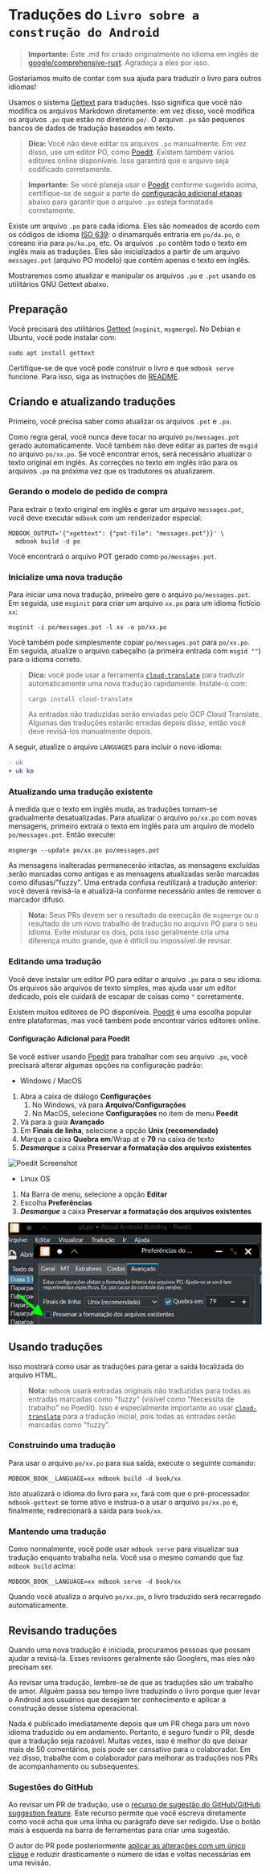 # Traduções do `Livro sobre a construção do Android`

> **Importante:**
> Este .md foi criado originalmente no idioma em inglês de [google/comprehensive-rust](https://github.com/google/comprehensive-rust/blob/main/TRANSLATIONS.md).
> Agradeça a eles por isso.

Gostaríamos muito de contar com sua ajuda para traduzir o livro para outros idiomas! 

Usamos o sistema [Gettext] para traduções. Isso significa que você não modifica os arquivos Markdown diretamente:
em vez disso, você modifica os arquivos `.po` que estão no diretório `po/`. O arquivo `.po` são pequenos bancos de dados de 
tradução baseados em texto.

> **Dica:** Você não deve editar os arquivos `.po` manualmente. Em vez disso, use um editor PO, como [Poedit](https://poedit.net/).
> Existem também vários editores online disponíveis. Isso garantirá que o arquivo seja codificado corretamente.

> **Importante:** Se você planeja usar o [Poedit](https://poedit.net/) conforme sugerido acima, certifique-se de seguir a parte de
> [configuração adicional etapas](#Additional-Configuration-Steps-for-Poedit) abaixo para garantir que o arquivo `.po` esteja
> formatado corretamente.

Existe um arquivo `.po` para cada idioma. Eles são nomeados de acordo com os códigos de idioma [ISO 639]: o dinamarquês entraria 
em `po/da.po`, o coreano iria para `po/ko.po`, etc. Os arquivos `.po` contêm todo o texto em inglês mais as traduções. Eles são 
inicializados a partir de um arquivo `messages.pot` (arquivo PO modelo) que contém apenas o texto em inglês.

Mostraremos como atualizar e manipular os arquivos `.po` e `.pot` usando os utilitários GNU Gettext abaixo.

[Gettext]: https://www.gnu.org/software/gettext/manual/html_node/index.html
[ISO 639]: https://en.wikipedia.org/wiki/List_of_ISO_639-1_codes

## Preparação

Você precisará dos utilitários [Gettext] (`msginit`, `msgmerge`). No Debian e Ubuntu, você pode instalar com:

```shell
sudo apt install gettext
```

Certifique-se de que você pode construir o livro e que `mdbook serve` funcione. Para isso, siga as instruções do [README](README.md).

## Criando e atualizando traduções

Primeiro, você precisa saber como atualizar os arquivos `.pot` e `.po`.

Como regra geral, você nunca deve tocar no arquivo `po/messages.pot` gerado automaticamente. Você também não deve editar as partes 
de `msgid` no arquivo `po/xx.po`. Se você encontrar erros, será necessário atualizar o texto original em inglês. As correções no texto 
em inglês irão para os arquivos `.po` na próxima vez que os tradutores os atualizarem.

### Gerando o modelo de pedido de compra

Para extrair o texto original em inglês e gerar um arquivo `messages.pot`, você deve executar `mdbook` com um renderizador especial:

```shell
MDBOOK_OUTPUT='{"xgettext": {"pot-file": "messages.pot"}}' \
  mdbook build -d po
```

Você encontrará o arquivo POT gerado como `po/messages.pot`.

### Inicialize uma nova tradução

Para iniciar uma nova tradução, primeiro gere o arquivo `po/messages.pot`. Em seguida, use `msginit` para criar um arquivo `xx.po`
para um idioma fictício `xx`:

```shell
msginit -i po/messages.pot -l xx -o po/xx.po
```

Você também pode simplesmente copiar `po/messages.pot` para `po/xx.po`. Em seguida, atualize o arquivo cabeçalho (a primeira entrada
com `msgid ""`) para o idioma correto.

> **Dica:** você pode usar a ferramenta [`cloud-translate`](https://github.com/mgeisler/cloud-translate) para traduzir
> automaticamente uma nova tradução rapidamente. Instale-o com:
>
> ```shell
> cargo install cloud-translate
> ```
>
> As entradas não traduzidas serão enviadas pelo GCP Cloud Translate. Algumas das traduções estarão erradas depois disso, então
> você deve revisá-los manualmente depois.

A seguir, atualize o arquivo `LANGUAGES` para incluir o novo idioma:

```diff
- uk
+ uk ko
```

### Atualizando uma tradução existente

À medida que o texto em inglês muda, as traduções tornam-se gradualmente desatualizadas. Para atualizar o arquivo `po/xx.po` com 
novas mensagens, primeiro extraia o texto em inglês para um arquivo de modelo `po/messages.pot`. Então execute:

```shell
msgmerge --update po/xx.po po/messages.pot
```

As mensagens inalteradas permanecerão intactas, as mensagens excluídas serão marcadas como antigas e as mensagens atualizadas serão 
marcadas como difusas/"fuzzy". Uma entrada confusa reutilizará a tradução anterior: você deverá revisá-la e atualizá-la conforme 
necessário antes de remover o marcador difuso.

> **Nota:** Seus PRs devem ser o resultado da execução de `msgmerge` ou o resultado de um novo trabalho de tradução no arquivo PO
> para o seu idioma. Evite misturar os dois, pois isso geralmente cria uma diferença muito grande, que é difícil ou impossível de revisar.

### Editando uma tradução

Você deve instalar um editor PO para editar o arquivo `.po` para o seu idioma. Os arquivos são arquivos de texto simples, mas ajuda usar 
um editor dedicado, pois ele cuidará de escapar de coisas como `"` corretamente.

Existem muitos editores de PO disponíveis. [Poedit](https://poedit.net/) é uma escolha popular entre plataformas, mas você também pode 
encontrar vários editores online.

#### Configuração Adicional para Poedit

Se você estiver usando [Poedit](https://poedit.net/) para trabalhar com seu arquivo `.po`, você precisará alterar algumas opções na
configuração padrão:
 * Windows / MacOS
1. Abra a caixa de diálogo **Configurações**
   1. No Windows, vá para **Arquivo/Configurações**
   1. No MacOS, selecione **Configurações** no item de menu **Poedit**
1. Vá para a guia **Avançado**
1. Em **Finais de linha**, selecione a opção **Unix (recomendado)**
1. Marque a caixa **Quebra em**/Wrap at e **79** na caixa de texto
1. _**Desmarque**_ a caixa **Preservar a formatação dos arquivos existentes**

![Poedit Screenshot](src/images/poedit-screenshot.png)

 * Linux OS
1. Na Barra de menu, selecione a opção **Editar**
2. Escolha **Preferências**
5. _**Desmarque**_ a caixa **Preservar a formatação dos arquivos existentes**

![Poedit SS Linux](src/images/poedit-screenshotBR.png)

## Usando traduções

Isso mostrará como usar as traduções para gerar a saída localizada do arquivo HTML.

> **Nota:** `mdbook` usará entradas originais não traduzidas para todas as entradas marcadas como "fuzzy" (visível como "Necessita de
> trabalho" no Poedit). Isso é especialmente importante ao usar [`cloud-translate`](https://github.com/mgeisler/cloud-translate) para
> a tradução inicial, pois todas as entradas serão marcadas como "fuzzy".

### Construindo uma tradução

Para usar o arquivo `po/xx.po` para sua saída, execute o seguinte comando:

```shell
MDBOOK_BOOK__LANGUAGE=xx mdbook build -d book/xx
```

Isto atualizará o idioma do livro para `xx`, fará com que o pré-processador `mdbook-gettext` se torne ativo e instrua-o a usar
o arquivo `po/xx.po` e, finalmente, redirecionará a saída para `book/xx`.

### Mantendo uma tradução

Como normalmente, você pode usar `mdbook serve` para visualizar sua tradução enquanto trabalha nela. Você usa o mesmo comando que 
faz `mdbook build` acima:

```shell
MDBOOK_BOOK__LANGUAGE=xx mdbook serve -d book/xx
```

Quando você atualiza o arquivo `po/xx.po`, o livro traduzido será recarregado automaticamente.

## Revisando traduções

Quando uma nova tradução é iniciada, procuramos pessoas que possam ajudar a revisá-la. Esses revisores geralmente são Googlers, mas
eles não precisam ser.

Ao revisar uma tradução, lembre-se de que as traduções são um trabalho de amor. Alguém passa seu tempo livre traduzindo o livro 
porque quer levar o Android aos usuários que desejam ter conhecimento e aplicar a construção desse sistema operacional.

Nada é publicado imediatamente depois que um PR chega para um novo idioma traduzido ou em andamento. Portanto, é seguro fundir o 
PR, desde que a tradução seja razoável. Muitas vezes, isso é melhor do que deixar mais de 50 comentários, pois pode ser cansativo 
para o colaborador. Em vez disso, trabalhe com o colaborador para melhorar as traduções nos PRs de acompanhamento ou subsequentes.

### Sugestões do GitHub

Ao revisar um PR de tradução, use o [recurso de sugestão do GitHub/GitHub suggestion feature](https://docs.github.com/en/pull-requests/collaborating-with-pull-requests/reviewing-changes-in-pull-requests/commenting-on-a-pull-request).
Este recurso permite que você escreva diretamente como você acha que uma linha ou parágrafo deve ser redigido. Use o botão mais à esquerda na barra de ferramentas para criar uma sugestão.

O autor do PR pode posteriormente [aplicar as alterações com um único clique](https://docs.github.com/en/pull-requests/collaborating-with-pull-requests/reviewing-changes-in-pull-requests/incorporating-feedback-in-your-pull-request) e reduzir drasticamente o número de idas e voltas necessárias em uma revisão.

